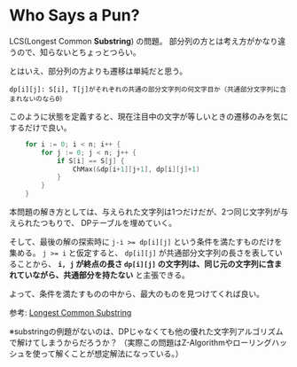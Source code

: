 # Who Says a Pun?

LCS(Longest Common **Substring**) の問題。
部分列の方とは考え方がかなり違うので、知らないとちょっとつらい。

とはいえ、部分列の方よりも遷移は単純だと思う。

`dp[i][j]: S[i], T[j]がそれぞれの共通の部分文字列の何文字目か（共通部分文字列に含まれないのなら0）`

このように状態を定義すると、現在注目中の文字が等しいときの遷移のみを気にするだけで良い。

```go
	for i := 0; i < n; i++ {
		for j := 0; j < n; j++ {
			if S[i] == S[j] {
				ChMax(&dp[i+1][j+1], dp[i][j]+1)
			}
		}
	}
```

本問題の解き方としては、与えられた文字列は1つだけだが、2つ同じ文字列が与えられたつもりで、
DPテーブルを埋めていく。

そして、最後の解の探索時に `j-i >= dp[i][j]` という条件を満たすものだけを集める。
`j >= i` と仮定すると、 `dp[i][j]` が共通部分文字列の長さを表していることから、
**`i, j` が終点の長さ `dp[i][j]` の文字列は、同じ元の文字列に含まれていながら、共通部分を持たない**
と主張できる。

よって、条件を満たすものの中から、最大のものを見つけてくれば良い。

参考: [Longest Common Substring](https://qiita.com/_rdtr/items/b80cecac36451dbaee60)

※substringの例題がないのは、DPじゃなくても他の優れた文字列アルゴリズムで解けてしまうからだろうか？
（実際この問題はZ-Algorithmやローリングハッシュを使って解くことが想定解法になっている。）
